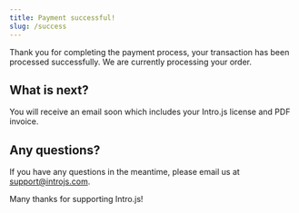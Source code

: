 ```yaml
---
title: Payment successful!
slug: /success
---
```


Thank you for completing the payment process, your transaction has been processed successfully.
We are currently processing your order.

## What is next?

You will receive an email soon which includes your Intro.js license and PDF invoice.

## Any questions?

If you have any questions in the meantime, please email us at [support@introjs.com](mailto:support@introjs.com).

Many thanks for supporting Intro.js!